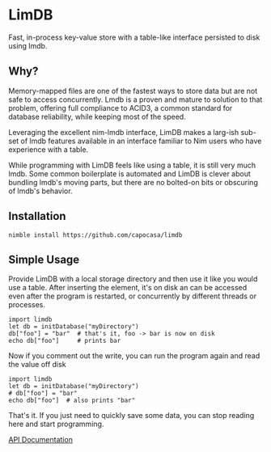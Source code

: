 LimDB
=====

Fast, in-process key-value store with a table-like interface persisted to disk using lmdb.

Why?
----

Memory-mapped files are one of the fastest ways to store data but are not safe to
access concurrently. Lmdb is a proven and mature to solution to that problem,
offering full compliance to ACID3, a common standard for database reliability, while
keeping most of the speed.

Leveraging the excellent nim-lmdb interface, LimDB makes a larg-ish sub-set of lmdb features
available in an interface familiar to Nim users who have experience with a table.

While programming with LimDB feels like using a table, it is still very much lmdb.
Some common boilerplate is automated and LimDB is clever about bundling lmdb's moving
parts, but there are no bolted-on bits or obscuring of lmdb's behavior.

Installation
------------

    nimble install https://github.com/capocasa/limdb

Simple Usage
------------

Provide LimDB with a local storage directory and then use it like you would use a table. After
inserting the element, it's on disk an can be accessed even after the program is restarted,
or concurrently by different threads or processes.

    import limdb
    let db = initDatabase("myDirectory")
    db["foo"] = "bar"  # that's it, foo -> bar is now on disk
    echo db["foo"]     # prints bar

Now if you comment out the write, you can run the program again and read the value off disk
    
    import limdb
    let db = initDatabase("myDirectory")
    # db["foo"] = "bar"
    echo db["foo"]  # also prints "bar"

That's it. If you just need to quickly save some data, you can stop reading here and start programming.

[API Documentation](https://capocasa.github.io/limdb/limdb.html)

